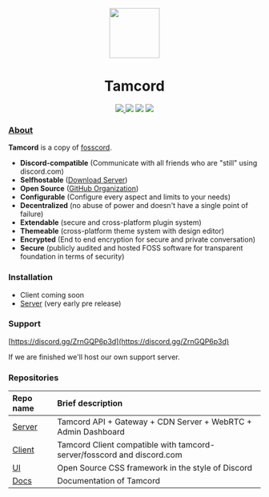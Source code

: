 <p align="center">
  <img width="100" src="https://raw.githubusercontent.com/fosscord/fosscord/master/assets/logo_big_transparent.png" />
</p>
<h1 align="center">Tamcord</h1>

<p align="center">
   <a href="https://discord.gg/ZrnGQP6p3d">
    <img src="https://img.shields.io/discord/806142446094385153?color=7489d5&logo=discord&logoColor=ffffff" />
  </a>
  <img src="https://img.shields.io/static/v1?label=Status&message=Development&color=blue">
  <a title="Crowdin" target="_blank" href="https://translate.fosscord.com/"><img src="https://badges.crowdin.net/fosscord/localized.svg"></a>
  <a href="https://opencollective.com/fosscord">
    <img src="https://opencollective.com/fosscord/tiers/badge.svg">
  </a>
</p>

### [About](https://tamcord.com/)

**Tamcord** is a copy of [fosscord](https://github.com/fosscord/fosscord).

* **Discord-compatible** (Communicate with all friends who are "still" using discord.com)
* **Selfhostable** ([Download Server](https://github.com/tamcord/tamcord-server/releases))
* **Open Source** ([GitHub Organization]())
* **Configurable** (Configure every aspect and limits to your needs)
* **Decentralized** (no abuse of power and doesn't have a single point of failure)
* **Extendable** (secure and cross-platform plugin system)
* **Themeable** (cross-platform theme system with design editor)
* **Encrypted** (End to end encryption for secure and private conversation)
* **Secure** (publicly audited and hosted FOSS software for transparent foundation in terms of security)

### Installation

* Client coming soon
* [Server](https://github.com/tamcord/tamcord-server/releases) (very early pre release)

### Support

[https://discord.gg/ZrnGQP6p3d](https://discord.gg/ZrnGQP6p3d)

If we are finished we'll host our own support server.


### Repositories

| Repo name | Brief description |
| :--- | :--- |
| [Server](https://github.com/tamcord/tamcord-server) | Tamcord API + Gateway + CDN Server + WebRTC + Admin Dashboard |
| [Client](https://github.com/fosscord/fosscord-client) | Tamcord Client compatible with tamcord-server/fosscord and discord.com |
| [UI](https://github.com/fosscord/fosscord-ui) | Open Source CSS framework in the style of Discord |
| [Docs](https://github.com/tamcord/tamcord-docs) | Documentation of Tamcord |


